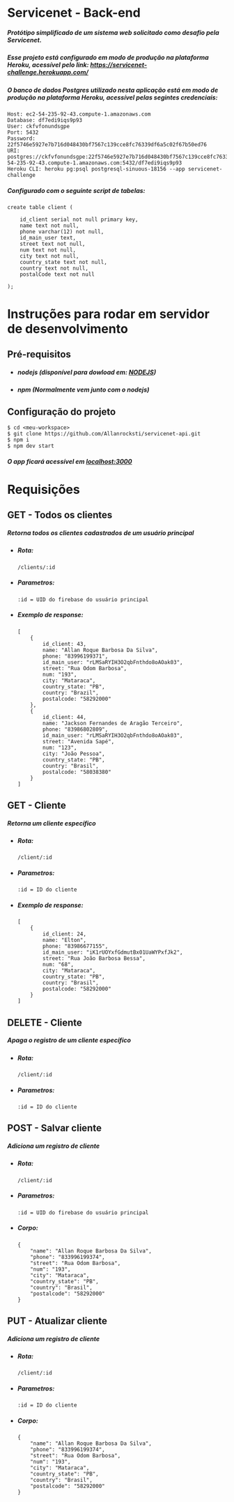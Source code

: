 # Servicenet - Back-end

##### Protótipo simplificado de um sistema web solicitado como desafio pela Servicenet.

##### Esse projeto está configurado em modo de produção na plataforma Heroku, acessível pelo link: https://servicenet-challenge.herokuapp.com/

##### O banco de dados Postgres utilizado nesta aplicação está em modo de produção na plataforma Heroku, acessível pelas segintes credenciais:

```
Host: ec2-54-235-92-43.compute-1.amazonaws.com
Database: df7edi9iqs9p93
User: ckfvfonundsgpe
Port: 5432
Password: 22f5746e5927e7b716d048430bf7567c139cce8fc76339df6a5c02f67b50ed76
URI: postgres://ckfvfonundsgpe:22f5746e5927e7b716d048430bf7567c139cce8fc76339df6a5c02f67b50ed76@ec2-54-235-92-43.compute-1.amazonaws.com:5432/df7edi9iqs9p93
Heroku CLI: heroku pg:psql postgresql-sinuous-18156 --app servicenet-challenge
```
##### Configurado com o seguinte script de tabelas:
```
create table client (

    id_client serial not null primary key,
	name text not null,
	phone varchar(12) not null,
    id_main_user text,
    street text not null,
	num text not null,
	city text not null,
	country_state text not null,
	country text not null,
	postalCode text not null

);
```
# Instruções para rodar em servidor de desenvolvimento

## Pré-requisitos
- ##### nodejs (disponível para dowload em: [NODEJS](nodejs.org))
- ##### npm (Normalmente vem junto com o nodejs)

## Configuração do projeto
```
$ cd <meu-workspace>
$ git clone https://github.com/Allanrocksti/servicenet-api.git
$ npm i
$ npm dev start
```
##### O app ficará acessível em [localhost:3000](localhost:3000)

# Requisições

## GET - Todos os clientes

##### Retorna todos os clientes cadastrados de um usuário principal

- ##### Rota:
	``` /clients/:id ```
- ##### Parametros:
	``` :id = UID do firebase do usuário principal ```
- ##### Exemplo de response:
	```
    [
        {
            id_client: 43,
            name: "Allan Roque Barbosa Da Silva",
            phone: "83996199371",
            id_main_user: "rLMSaRYIH3O2qbFnthdo8oAOak03",
            street: "Rua Odom Barbosa",
            num: "193",
            city: "Mataraca",
            country_state: "PB",
            country: "Brazil",
            postalcode: "58292000"
        },
        {
            id_client: 44,
            name: "Jackson Fernandes de Aragão Terceiro",
            phone: "83986802809",
            id_main_user: "rLMSaRYIH3O2qbFnthdo8oAOak03",
            street: "Avenida Sapé",
            num: "123",
            city: "João Pessoa",
            country_state: "PB",
            country: "Brasil",
            postalcode: "58038380"
        }
    ]
    ```

## GET - Cliente

##### Retorna um cliente específico

- ##### Rota:
	``` /client/:id ```
- ##### Parametros:
	``` :id = ID do cliente ```
- ##### Exemplo de response:
	```
    [
        {
            id_client: 24,
            name: "Elton",
            phone: "83986677155",
            id_main_user: "iK1rUOYxfGdmutBx01UaWYPxfJk2",
            street: "Rua João Barbosa Bessa",
            num: "68",
            city: "Mataraca",
            country_state: "PB",
            country: "Brasil",
            postalcode: "58292000"
        }
    ]
    ```

## DELETE - Cliente

##### Apaga o registro de um cliente específico

- ##### Rota:
	``` /client/:id ```
- ##### Parametros:
	``` :id = ID do cliente ```

## POST - Salvar cliente

##### Adiciona um registro de cliente

- ##### Rota:
	``` /client/:id ```
- ##### Parametros:
	``` :id = UID do firebase do usuário principal ```
- ##### Corpo:
	```
	{
        "name": "Allan Roque Barbosa Da Silva",
        "phone": "833996199374",
        "street": "Rua Odom Barbosa",
        "num": "193",
        "city": "Mataraca",
        "country_state": "PB",
        "country": "Brasil",
        "postalcode": "58292000"
    }
    ```

## PUT - Atualizar cliente

##### Adiciona um registro de cliente

- ##### Rota:
	``` /client/:id ```
- ##### Parametros:
	``` :id = ID do cliente ```
- ##### Corpo:
	```
	{
        "name": "Allan Roque Barbosa Da Silva",
        "phone": "833996199374",
        "street": "Rua Odom Barbosa",
        "num": "193",
        "city": "Mataraca",
        "country_state": "PB",
        "country": "Brasil",
        "postalcode": "58292000"
    }
    ```
